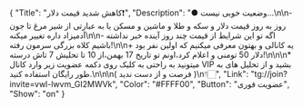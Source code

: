{
"Title": "کاهش شدید قیمت دلار❗️",
"Description": "● وضعیت خوبی نیست...\n\n- روز به روز قیمت دلار و سکه و طلا و ماشین و مسکن یا به عبارتی از شیر مرغ تا جون آدمیزاد داره تغییر میکنه\n\n- اگه تو این شرایط از قیمت چند روز آینده خبر نداشته باشیم کلاه بزرگی سرمون رفته!\n\n+ یه کانالی و بهتون معرفی میکنیم که اولین نفر بود دلار 50 تومنی و اعلام کرد،اونم تو تاریخ 17 بهمن،از 10 تا تحلیش 7 تاش درسته!\n\n\n* میتونید به راحتی به کلیک روی دکمه عضویت زیر وارد کانال VIP بشید و از تحلیل های به طور رایگان استفاده کنید.\n\n\n( فرصت و از دست ندید )\n👇🏻",
"Link": "tg://join?invite=vwl-lwvm_GI2MWVk",
"Color": "#FFFF00",
"Button": "عضویت فوری",
"Show": "on"
}
